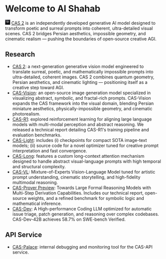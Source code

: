 # Welcome to AI Shahab

<a href="https://chatcas.ir/"><img src="image.jpg" alt="icon" style="height: 16px; vertical-align: center;"></a> [CAS 2](https://chatcas.ir) is an independently developed generative AI model designed to transform poetic and surreal prompts into coherent, ultra-detailed visual scenes. CAS 2 bridges Persian aesthetics, impossible geometry, and cinematic realism — pushing the boundaries of open-source creative AGI.

## Research
* [CAS 2](https://github.com/ai-shahab/cas2): a next-generation generative vision model engineered to translate surreal, poetic, and mathematically impossible prompts into ultra-detailed, coherent images. CAS 2 combines quantum geometry, Persian aesthetics, and cinematic lighting — positioning itself as a creative step toward AGI.
* [CAS-Vision](https://github.com/ai-shahab/cas-vision): an open-source image generation model specialized in visualizing abstract, symbolic, and fractal-rich prompts. CAS-Vision expands the CAS framework into the visual domain, blending Persian miniature aesthetics, physically-impossible geometry, and cinematic photorealism.
* [CAS-R1](https://github.com/ai-shahab/cas-r1): explored reinforcement learning for aligning large language models with multi-modal perception and abstract reasoning. We released a technical report detailing CAS-R1's training pipeline and evaluation benchmarks.
* [CAS-Light](https://github.com/ai-shahab/cas-light): includes (i) checkpoints for compact SOTA image-text models; (ii) source code for a novel optimizer tuned for creative prompt interpretation and fast convergence.
* [CAS-Long](https://github.com/ai-shahab/cas-long): features a custom long-context attention mechanism designed to handle abstract visual-language prompts with high temporal and structural complexity.
* [CAS-VL](https://github.com/ai-shahab/cas-vl): Mixture-of-Experts Vision-Language Model tuned for artistic prompt understanding, cinematic storytelling, and high-fidelity multimodal reasoning.
* [CAS-Prover Preview](https://github.com/ai-shahab/cas-prover-preview): Towards Large Formal Reasoning Models with Multi-Step Derivation Capabilities. Includes our technical report, open-source weights, and a refined benchmark for symbolic logic and mathematical inference.
* [CAS-Dev](https://github.com/ai-shahab/cas-dev): A High-performance Coding LLM optimized for automatic issue triage, patch generation, and reasoning over complex codebases. CAS-Dev-42B achieves 58.7% on SWE-bench Verified.

## API Service

* [CAS-Palace](https://github.com/ai-shahab/cas-palace): internal debugging and monitoring tool for the CAS-API service.
